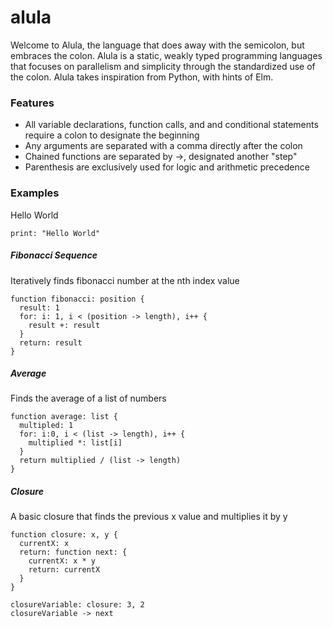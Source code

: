 # alula

Welcome to Alula, the language that does away with the semicolon, but embraces the colon. Alula is a static, weakly typed programming languages that focuses on parallelism and simplicity through the standardized use of the colon. Alula takes inspiration from Python, with hints of Elm.


### Features
* All variable declarations, function calls, and and conditional statements require a colon to designate the beginning
* Any arguments are separated with a comma directly after the colon
* Chained functions are separated by ->, designated another "step"
* Parenthesis are exclusively used for logic and arithmetic precedence

### Examples
Hello World
```
print: "Hello World"
```

##### Fibonacci Sequence
Iteratively finds fibonacci number at the nth index value
```
function fibonacci: position {
  result: 1
  for: i: 1, i < (position -> length), i++ {
    result +: result
  }
  return: result
}
```

##### Average
Finds the average of a list of numbers
```
function average: list {
  multipled: 1
  for: i:0, i < (list -> length), i++ {
    multiplied *: list[i]
  }
  return multiplied / (list -> length)
}
```

##### Closure
A basic closure that finds the previous x value and multiplies it by y
```
function closure: x, y {
  currentX: x
  return: function next: {
    currentX: x * y
    return: currentX
  }
}

closureVariable: closure: 3, 2    
closureVariable -> next
```
